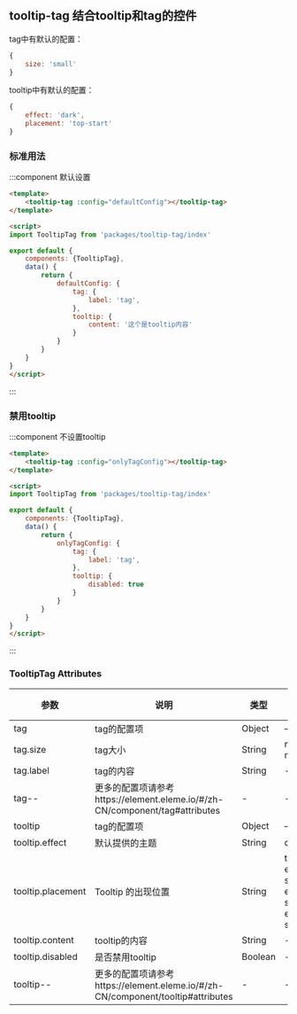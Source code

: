 <script>
    import baseVue from './import.js'

    export default baseVue
</script>

## tooltip-tag 结合tooltip和tag的控件

tag中有默认的配置：
```js
{
    size: 'small'
}
```
tooltip中有默认的配置：
```js
{
    effect: 'dark',
    placement: 'top-start'
}
```

### 标准用法
:::component 默认设置
```html
<template>
    <tooltip-tag :config="defaultConfig"></tooltip-tag>
</template>

<script>
import TooltipTag from 'packages/tooltip-tag/index'

export default {
    components: {TooltipTag},
    data() {
        return {
            defaultConfig: {
                tag: {
                    label: 'tag',
                },
                tooltip: {
                    content: '这个是tooltip内容'
                }
            }
        }
    }
}
</script>
```
:::

### 禁用tooltip
:::component 不设置tooltip
```html
<template>
    <tooltip-tag :config="onlyTagConfig"></tooltip-tag>
</template>

<script>
import TooltipTag from 'packages/tooltip-tag/index'

export default {
    components: {TooltipTag},
    data() {
        return {
            onlyTagConfig: {
                tag: {
                    label: 'tag',
                },
                tooltip: {
                    disabled: true
                }
            }
        }
    }
}
</script>
```
:::

### TooltipTag Attributes

| 参数          | 说明            | 类型            | 可选值                 | 默认值   |
|------------- |---------------- |---------------- |---------------------- |-------- |
| tag | tag的配置项 | Object | — | - |
| tag.size | tag大小 | String | medium / small / mini | small |
| tag.label | tag的内容 | String | - | - |
| tag-- | 更多的配置项请参考https://element.eleme.io/#/zh-CN/component/tag#attributes | - | - | - |
| tooltip | tag的配置项 | Object | — | - |
| tooltip.effect | 默认提供的主题 | String | dark/light | dark |
| tooltip.placement | Tooltip 的出现位置 | String | top/top-start/top-end/bottom/bottom-start/bottom-end/left/left-start/left-end/right/right-start/right-end | top-start |
| tooltip.content | tooltip的内容 | String | - | - |
| tooltip.disabled | 是否禁用tooltip | Boolean | - | false |
| tooltip-- | 更多的配置项请参考https://element.eleme.io/#/zh-CN/component/tooltip#attributes | - | - | - |
